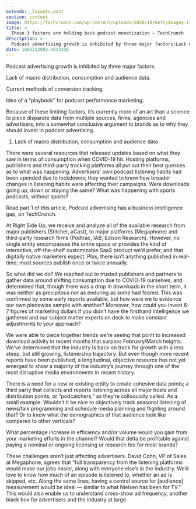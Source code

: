 ```yaml
--- 
extends: _layouts.post 
section: content 
image: https://techcrunch.com/wp-content/uploads/2020/10/GettyImages-1152792868.jpg?w=600 
title: > 
  These 3 factors are holding back podcast monetization – TechCrunch 
description: > 
  Podcast advertising growth is inhibited by three major factors:Lack of macro distribution, consumption and audience data.Advertisers’ own podcast listening habits had been upended due to lockdowns; they wanted to know how broader changes in listening habits were affecting their campaigns.Read part 1 of this article, Podcast advertising has a business intelligence gap, on TechCrunch.At Right Side Up, we receive and analyze all of the available research from major publishers (Stitcher, aCast), to major platforms (Megaphone) and third-party research firms (Podtrac, IAB, Edison Research).David Cohn, VP of Sales at Megaphone, agrees that “full transparency from the listening platforms would make our jobs easier, along with everyone else’s in the industry. 
date: 1602212092.4614336 
--- 
```

Podcast advertising growth is inhibited by three major factors:

Lack of macro distribution, consumption and audience data.

Current methods of conversion tracking.

Idea of a “playbook” for podcast performance marketing.

Because of these limiting factors, it’s currently more of an art than a science to piece disparate data from multiple sources, firms, agencies and advertisers, into a somewhat conclusive argument to brands as to why they should invest in podcast advertising.

1. Lack of macro distribution, consumption and audience data

There were several resources that released updates based on what they saw in terms of consumption when COVID-19 hit. Hosting platforms, publishers and third-party tracking platforms all put out their best guesses as to what was happening. Advertisers’ own podcast listening habits had been upended due to lockdowns; they wanted to know how broader changes in listening habits were affecting their campaigns. Were downloads going up, down or staying the same? What was happening with sports podcasts, without sports?

Read part 1 of this article, Podcast advertising has a business intelligence gap, on TechCrunch.

At Right Side Up, we receive and analyze all of the available research from major publishers (Stitcher, aCast), to major platforms (Megaphone) and third-party research firms (Podtrac, IAB, Edison Research). However, no single entity encompasses the entire space or provides the kind of interactive, off-the-shelf customizable SaaS product we’d prefer, and that digitally native marketers expect. Plus, there isn’t anything published in real-time; most sources publish once or twice annually.

So what did we do? We reached out to trusted publishers and partners to gather data around shifting consumption due to COVID-19 ourselves, and determined that, though there was a drop in downloads in the short term, it was neither as precipitous nor as enduring as some had feared. This was confirmed by some early reports available, but how were we to evidence our own piecewise sample with another? Moreover, how could you invest 6-7 figures of marketing dollars if you didn’t have the firsthand intelligence we gathered and our subject matter experts on deck to make constant adjustments to your approach?

We were able to piece together trends we’re seeing that point to increased download activity in recent months that surpass February/March heights. We’ve determined that the industry is back on track for growth with a less steep, but still growing, listenership trajectory. But even though more recent reports have been published, a longitudinal, objective resource has not yet emerged to show a majority of the industry’s journey through one of the most disruptive media environments in recent history.

There is a need for a new or existing entity to create cohesive data points; a third party that collects and reports listening across all major hosts and distribution points, or “podcatchers,” as they’re colloquially called. As a small example: Wouldn’t it be nice to objectively track seasonal listening of news/talk programming and schedule media planning and flighting around that? Or to know what the demographics of that audience look like compared to other verticals?

What percentage increase in efficiency and/or volume would you gain from your marketing efforts in the channel? Would that delta be profitable against paying a nominal or ongoing licensing or research fee for most brands?

These challenges aren’t just affecting advertisers. David Cohn, VP of Sales at Megaphone, agrees that “full transparency from the listening platforms would make our jobs easier, along with everyone else’s in the industry. We’d love to know how much of an episode is listened to, whether an ad is skipped, etc. Along the same lines, having a central source for [audience] measurement would be ideal — similar to what Nielsen has been for TV.” This would also enable us to understand cross-show ad frequency, another black box for advertisers and the industry at large.